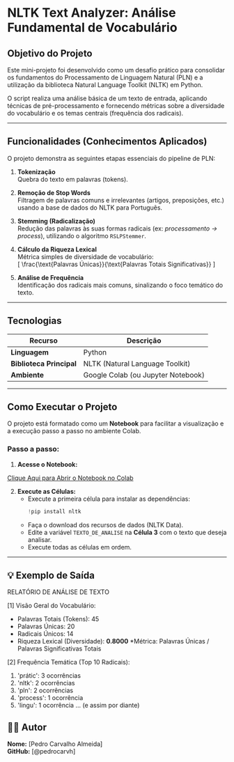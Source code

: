 # NLTK Text Analyzer: Análise Fundamental de Vocabulário

## Objetivo do Projeto

Este mini-projeto foi desenvolvido como um desafio prático para consolidar os fundamentos do Processamento de Linguagem Natural (PLN) e a utilização da biblioteca Natural Language Toolkit (NLTK) em Python.

O script realiza uma análise básica de um texto de entrada, aplicando técnicas de pré-processamento e fornecendo métricas sobre a diversidade do vocabulário e os temas centrais (frequência dos radicais).

---

## Funcionalidades (Conhecimentos Aplicados)
O projeto demonstra as seguintes etapas essenciais do pipeline de PLN:

1. **Tokenização**  
   Quebra do texto em palavras (tokens).

2. **Remoção de Stop Words**  
   Filtragem de palavras comuns e irrelevantes (artigos, preposições, etc.) usando a base de dados do NLTK para Português.

3. **Stemming (Radicalização)**  
   Redução das palavras às suas formas radicais (ex: *processamento → process*), utilizando o algoritmo `RSLPStemmer`.

4. **Cálculo da Riqueza Lexical**  
   Métrica simples de diversidade de vocabulário:  
   \[
   \frac{\text{Palavras Únicas}}{\text{Palavras Totais Significativas}}
   \]

5. **Análise de Frequência**  
   Identificação dos radicais mais comuns, sinalizando o foco temático do texto.

---

## Tecnologias

| Recurso | Descrição |
|----------|------------|
| **Linguagem** | Python |
| **Biblioteca Principal** | NLTK (Natural Language Toolkit) |
| **Ambiente** | Google Colab (ou Jupyter Notebook) |

---

## Como Executar o Projeto

O projeto está formatado como um **Notebook** para facilitar a visualização e a execução passo a passo no ambiente Colab.

### Passo a passo:
1. **Acesse o Notebook:**  

[Clique Aqui para Abrir o Notebook no Colab](https://colab.research.google.com/drive/1FGDrtRtanFFFAm0h6BBa2kTBEEa6bUlM?usp=sharing)

2. **Execute as Células:**
   - Execute a primeira célula para instalar as dependências:  
     ```python
     !pip install nltk
     ```
   - Faça o download dos recursos de dados (NLTK Data).  
   - Edite a variável `TEXTO_DE_ANALISE` na **Célula 3** com o texto que deseja analisar.  
   - Execute todas as células em ordem.

---

## 💡 Exemplo de Saída
RELATÓRIO DE ANÁLISE DE TEXTO     

[1] Visão Geral do Vocabulário:
 - Palavras Totais (Tokens): 45
 - Palavras Únicas: 20
 - Radicais Únicos: 14
 - Riqueza Lexical (Diversidade): **0.8000**
   *Métrica: Palavras Únicas / Palavras Significativas Totais

[2] Frequência Temática (Top 10 Radicais):
 1. 'prátic': 3 ocorrências
 2. 'nltk': 2 ocorrências
 3. 'pln': 2 ocorrências
 4. 'process': 1 ocorrência
 5. 'lingu': 1 ocorrência
... (e assim por diante)


## 🧑‍💻 Autor
**Nome:** [Pedro Carvalho Almeida]  
**GitHub:** [@pedrocarvh]
